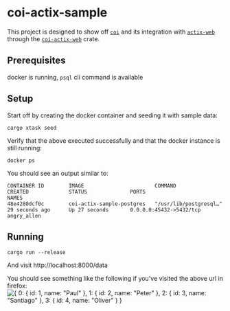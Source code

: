 # coi-actix-sample

This project is designed to show off [`coi`] and its integration with [`actix-web`] through the [`coi-actix-web`] crate.

[`coi`]: https://github.com/Nashenas88/coi
[`actix-web`]: https://github.com/actix/actix-web
[`coi-actix-web`]: https://github.com/Nashenas88/coi-actix-web

## Prerequisites
docker is running, `psql` cli command is available

## Setup
Start off by creating the docker container and seeding it with sample data:

```
cargo xtask seed
```

Verify that the above executed successfully and that the docker instance is still running:
```
docker ps
```
You should see an output similar to:
```
CONTAINER ID        IMAGE                       COMMAND                  CREATED             STATUS              PORTS                     NAMES
48e4280dcf0c        coi-actix-sample-postgres   "/usr/lib/postgresql…"   29 seconds ago      Up 27 seconds       0.0.0.0:45432->5432/tcp   angry_allen
```

## Running

```
cargo run --release
```

And visit http://localhost:8000/data

You should see something like the following if you've visited the above url in firefox:
![{
    0: {
        id: 1,
        name: "Paul"
    },
    1: {
        id: 2,
        name: "Peter"
    },
    2: {
        id: 3,
        name: "Santiago"
    },
    3: {
        id: 4,
        name: "Oliver"
    }
}](readme_assets/data.png)
